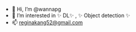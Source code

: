 - 👋 Hi, I’m @wannapg
- 👀 I’m interested in  ✨ DL✨ ,  ✨ Object detection ✨
- 📫 reginakang52@gmail.com
